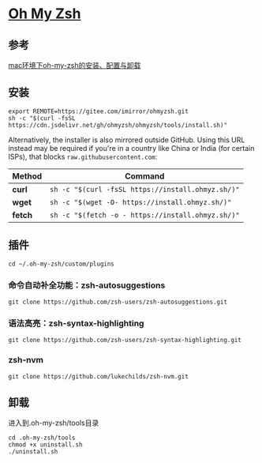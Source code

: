 # [Oh My Zsh](https://github.com/ohmyzsh/ohmyzsh)

## 参考

[mac环境下oh-my-zsh的安装、配置与卸载](https://juejin.cn/post/7089257391740420109)

## 安装

```shell
export REMOTE=https://gitee.com/imirror/ohmyzsh.git
sh -c "$(curl -fsSL https://cdn.jsdelivr.net/gh/ohmyzsh/ohmyzsh/tools/install.sh)"
```

Alternatively, the installer is also mirrored outside GitHub. Using this URL instead may be required if you're in a country like China or India (for certain ISPs), that blocks `raw.githubusercontent.com`:

| Method    | Command                                           |
| --------- | ------------------------------------------------- |
| **curl**  | `sh -c "$(curl -fsSL https://install.ohmyz.sh/)"` |
| **wget**  | `sh -c "$(wget -O- https://install.ohmyz.sh/)"`   |
| **fetch** | `sh -c "$(fetch -o - https://install.ohmyz.sh/)"` |

## 插件

`````
cd ~/.oh-my-zsh/custom/plugins
`````

### 命令自动补全功能：zsh-autosuggestions

```shell
git clone https://github.com/zsh-users/zsh-autosuggestions.git
```



### 语法高亮：zsh-syntax-highlighting

`````
git clone https://github.com/zsh-users/zsh-syntax-highlighting.git
`````

### zsh-nvm

```shell
git clone https://github.com/lukechilds/zsh-nvm.git
```

## 卸载

进入到.oh-my-zsh/tools目录

```shell
cd .oh-my-zsh/tools
chmod +x uninstall.sh
./uninstall.sh
```

